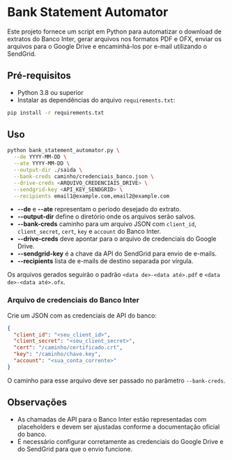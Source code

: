 # Bank Statement Automator

Este projeto fornece um script em Python para automatizar o download de extratos do Banco Inter, gerar arquivos nos formatos PDF e OFX, enviar os arquivos para o Google Drive e encaminhá-los por e-mail utilizando o SendGrid.

## Pré-requisitos

- Python 3.8 ou superior
- Instalar as dependências do arquivo `requirements.txt`:

```bash
pip install -r requirements.txt
```

## Uso

```bash
python bank_statement_automator.py \
  --de YYYY-MM-DD \
  --ate YYYY-MM-DD \
  --output-dir ./saida \
  --bank-creds caminho/credenciais_banco.json \
  --drive-creds <ARQUIVO_CREDENCIAIS_DRIVE> \
  --sendgrid-key <API_KEY_SENDGRID> \
  --recipients email1@example.com,email2@example.com
```

- **--de** e **--ate** representam o período desejado do extrato.
- **--output-dir** define o diretório onde os arquivos serão salvos.
- **--bank-creds** caminho para um arquivo JSON com `client_id`, `client_secret`,
  `cert`, `key` e `account` do Banco Inter.
- **--drive-creds** deve apontar para o arquivo de credenciais do Google Drive.
- **--sendgrid-key** é a chave da API do SendGrid para envio de e-mails.
- **--recipients** lista de e-mails de destino separada por vírgula.

Os arquivos gerados seguirão o padrão `<data de>-<data até>.pdf` e `<data de>-<data até>.ofx`.

### Arquivo de credenciais do Banco Inter

Crie um JSON com as credenciais de API do banco:

```json
{
  "client_id": "<seu_client_id>",
  "client_secret": "<seu_client_secret>",
  "cert": "/caminho/certificado.crt",
  "key": "/caminho/chave.key",
  "account": "<sua_conta_corrente>"
}
```

O caminho para esse arquivo deve ser passado no parâmetro `--bank-creds`.

## Observações

- As chamadas de API para o Banco Inter estão representadas com placeholders e devem ser ajustadas conforme a documentação oficial do banco.
- É necessário configurar corretamente as credenciais do Google Drive e do SendGrid para que o envio funcione.
